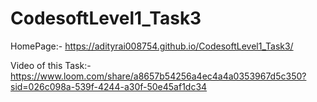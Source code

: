 # CodesoftLevel1_Task3
HomePage:- https://adityrai008754.github.io/CodesoftLevel1_Task3/


Video of this Task:- https://www.loom.com/share/a8657b54256a4ec4a4a0353967d5c350?sid=026c098a-539f-4244-a30f-50e45af1dc34
